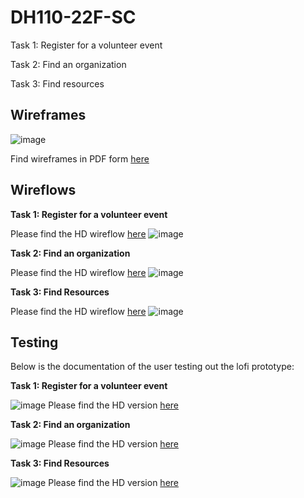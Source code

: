# DH110-22F-SC

Task 1: Register for a volunteer event

Task 2: Find an organization 

Task 3: Find resources 

## Wireframes 

![image](https://user-images.githubusercontent.com/114601961/199423658-11b394e8-7626-4a8b-92ab-1c385c675212.png)

Find wireframes in PDF form [here](https://github.com/saigecarter/DH110-22F-SC/files/9917460/assignment5.lofi.wireframes.pdf)

## Wireflows

**Task 1: Register for a volunteer event**

Please find the HD wireflow [here](https://whimsical.com/volunteer-opportunities-wireflow-78J6QPRk4o34fnk1xzqvWc)
![image](https://user-images.githubusercontent.com/114601961/199466295-19a75d2b-b7f2-4f89-a18b-4adaf1dea18a.png)

**Task 2: Find an organization**

Please find the HD wireflow [here](https://whimsical.com/organizations-wireflow-LDPWGPbjLczTAmkD69s9aX)
![image](https://user-images.githubusercontent.com/114601961/199466053-b43a23f0-395d-4d3c-8918-0d456e36cc7e.png)

**Task 3: Find Resources**

Please find the HD wireflow [here](https://whimsical.com/wireflows-6rhJ1vMWetnsGdu1gbB8w6)
![image](https://user-images.githubusercontent.com/114601961/199465905-4b8f7fee-744f-4f41-83a0-7f5d5eed4768.png)

## Testing 

Below is the documentation of the user testing out the lofi prototype:

**Task 1: Register for a volunteer event** 

![image](https://user-images.githubusercontent.com/114601961/199469832-e899adf7-e590-4af5-8917-2caa2bcf9830.png)
Please find the HD version [here](https://whimsical.com/volunteer-opportunities-wireflow-test-CrfhUP6rbfWuYLtH2shmeb)

**Task 2: Find an organization**

![image](https://user-images.githubusercontent.com/114601961/199470038-838f309b-b98c-4725-b9a6-4cb4dafbb496.png)
Please find the HD version [here](https://whimsical.com/organizations-wireflow-test-VRseBqpQSKXV2oeofRL9CN)

**Task 3: Find Resources**

![image](https://user-images.githubusercontent.com/114601961/199470343-2305da7c-7e85-4cb3-b176-597447497919.png)
Please find the HD version [here](https://whimsical.com/resource-wireflows-test-QxPmY7YBr4as5xcfcjhvv9)  
